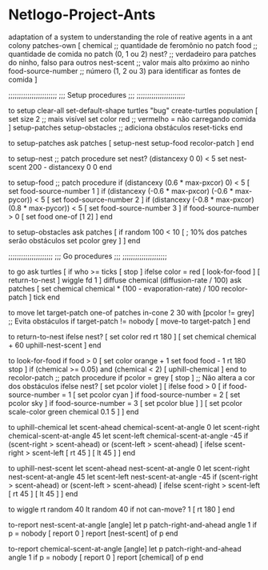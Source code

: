 # Netlogo-Project-Ants
adaptation of a system to understanding the role of reative agents in a ant colony
patches-own [
  chemical             ;; quantidade de feromônio no patch
  food                 ;; quantidade de comida no patch (0, 1 ou 2)
  nest?                ;; verdadeiro para patches do ninho, falso para outros
  nest-scent           ;; valor mais alto próximo ao ninho
  food-source-number   ;; número (1, 2 ou 3) para identificar as fontes de comida
]

;;;;;;;;;;;;;;;;;;;;;;;
;;; Setup procedures ;;;
;;;;;;;;;;;;;;;;;;;;;;;

to setup
  clear-all
  set-default-shape turtles "bug"
  create-turtles population [
    set size 2         ;; mais visível
    set color red      ;; vermelho = não carregando comida
  ]
  setup-patches
  setup-obstacles       ;; adiciona obstáculos
  reset-ticks
end

to setup-patches
  ask patches [
    setup-nest
    setup-food
    recolor-patch
  ]
end

to setup-nest  ;; patch procedure
  set nest? (distancexy 0 0) < 5
  set nest-scent 200 - distancexy 0 0
end

to setup-food  ;; patch procedure
  if (distancexy (0.6 * max-pxcor) 0) < 5 [
    set food-source-number 1
  ]
  if (distancexy (-0.6 * max-pxcor) (-0.6 * max-pycor)) < 5 [
    set food-source-number 2
  ]
  if (distancexy (-0.8 * max-pxcor) (0.8 * max-pycor)) < 5 [
    set food-source-number 3
  ]
  if food-source-number > 0 [
    set food one-of [1 2]
  ]
end

to setup-obstacles
  ask patches [
    if random 100 < 10 [ ; 10% dos patches serão obstáculos
      set pcolor grey
    ]
  ]
end

;;;;;;;;;;;;;;;;;;;;;
;;; Go procedures ;;;
;;;;;;;;;;;;;;;;;;;;;

to go
  ask turtles [
    if who >= ticks [ stop ]
    ifelse color = red [
      look-for-food
    ] [
      return-to-nest
    ]
    wiggle
    fd 1
  ]
  diffuse chemical (diffusion-rate / 100)
  ask patches [
    set chemical chemical * (100 - evaporation-rate) / 100
    recolor-patch
  ]
  tick
end

to move
  let target-patch one-of patches in-cone 2 30 with [pcolor != grey]  ;; Evita obstáculos
  if target-patch != nobody [
    move-to target-patch
  ]
end

to return-to-nest
  ifelse nest? [
    set color red
    rt 180
  ] [
    set chemical chemical + 60
    uphill-nest-scent
  ]
end

to look-for-food
  if food > 0 [
    set color orange + 1
    set food food - 1
    rt 180
    stop
  ]
  if (chemical >= 0.05) and (chemical < 2) [
    uphill-chemical
  ]
end
to recolor-patch  ;; patch procedure
  if pcolor = grey [ stop ]  ;; Não altera a cor dos obstáculos
  ifelse nest? [
    set pcolor violet
  ] [
    ifelse food > 0 [
      if food-source-number = 1 [ set pcolor cyan ]
      if food-source-number = 2 [ set pcolor sky ]
      if food-source-number = 3 [ set pcolor blue ]
    ] [
      set pcolor scale-color green chemical 0.1 5
    ]
  ]
end


to uphill-chemical
  let scent-ahead chemical-scent-at-angle 0
  let scent-right chemical-scent-at-angle 45
  let scent-left chemical-scent-at-angle -45
  if (scent-right > scent-ahead) or (scent-left > scent-ahead) [
    ifelse scent-right > scent-left [
      rt 45
    ] [
      lt 45
    ]
  ]
end

to uphill-nest-scent
  let scent-ahead nest-scent-at-angle 0
  let scent-right nest-scent-at-angle 45
  let scent-left nest-scent-at-angle -45
  if (scent-right > scent-ahead) or (scent-left > scent-ahead) [
    ifelse scent-right > scent-left [
      rt 45
    ] [
      lt 45
    ]
  ]
end

to wiggle
  rt random 40
  lt random 40
  if not can-move? 1 [ rt 180 ]
end

to-report nest-scent-at-angle [angle]
  let p patch-right-and-ahead angle 1
  if p = nobody [ report 0 ]
  report [nest-scent] of p
end

to-report chemical-scent-at-angle [angle]
  let p patch-right-and-ahead angle 1
  if p = nobody [ report 0 ]
  report [chemical] of p
end
